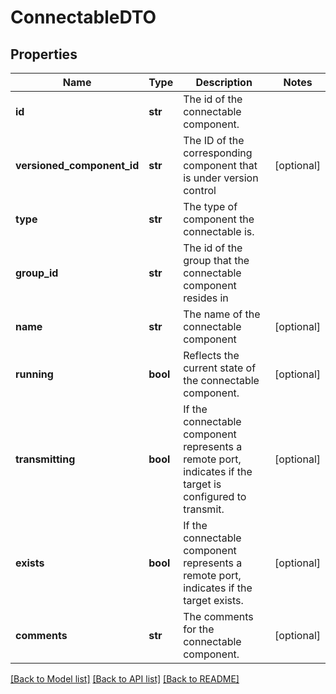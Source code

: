 # ConnectableDTO

## Properties
Name | Type | Description | Notes
------------ | ------------- | ------------- | -------------
**id** | **str** | The id of the connectable component. | 
**versioned_component_id** | **str** | The ID of the corresponding component that is under version control | [optional] 
**type** | **str** | The type of component the connectable is. | 
**group_id** | **str** | The id of the group that the connectable component resides in | 
**name** | **str** | The name of the connectable component | [optional] 
**running** | **bool** | Reflects the current state of the connectable component. | [optional] 
**transmitting** | **bool** | If the connectable component represents a remote port, indicates if the target is configured to transmit. | [optional] 
**exists** | **bool** | If the connectable component represents a remote port, indicates if the target exists. | [optional] 
**comments** | **str** | The comments for the connectable component. | [optional] 

[[Back to Model list]](../nifiDocs.md#documentation-for-models) [[Back to API list]](../nifiDocs.md#documentation-for-api-endpoints) [[Back to README]](../nifiDocs.md)



